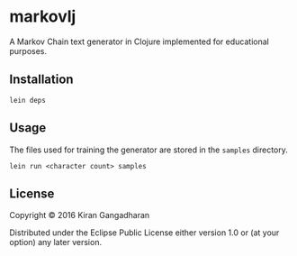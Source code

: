 # markovlj

A Markov Chain text generator in Clojure implemented for educational purposes.

## Installation

```
lein deps
```

## Usage

The files used for training the generator are stored in the `samples` directory.

```
lein run <character count> samples
```


## License

Copyright © 2016 Kiran Gangadharan

Distributed under the Eclipse Public License either version 1.0 or (at
your option) any later version.
